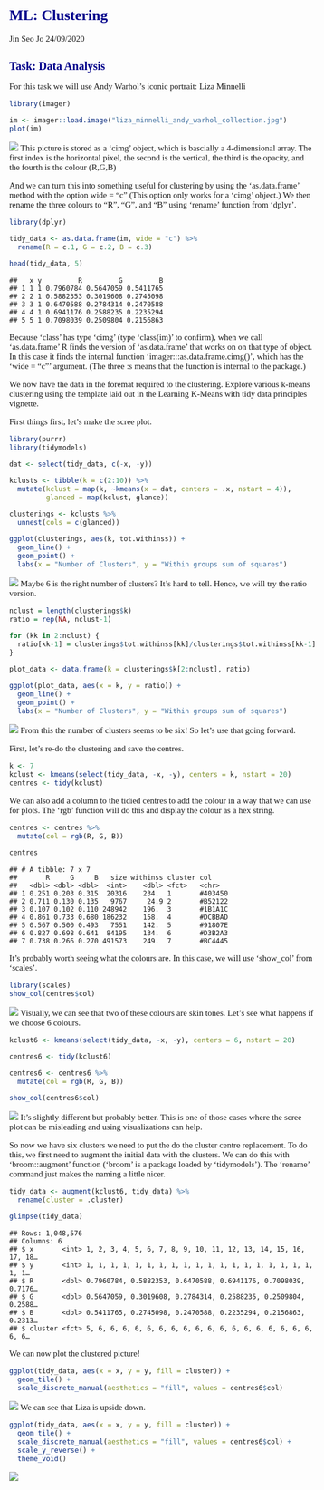 ML: Clustering
================
Jin Seo Jo
24/09/2020

<style type="text/css">

body{ /* Normal  */
      font-size: 15px;
      font-family: "Times New Roman", Times, serif;
  }
td {  /* Table  */
  font-size: 8px;
}
h1.title {
  font-size: 28px;
  color: DarkRed;
}
h1 { /* Header 1 */
  font-size: 26px;
  color: DarkBlue;
}
h2 { /* Header 2 */
    font-size: 20px;
  color: DarkBlue;
}
h3 { /* Header 3 */
  font-size: 18px;
  color: DarkBlue;
}
code.r{ /* Code block */
    font-size: 12px;
}
pre { /* Code block - determines code spacing between lines */
    font-size: 14px;
}
</style>

## Task: Data Analysis

For this task we will use Andy Warhol’s iconic portrait: Liza Minnelli

``` r
library(imager)

im <- imager::load.image("liza_minnelli_andy_warhol_collection.jpg")
plot(im)
```

![](clustering_files/figure-gfm/unnamed-chunk-1-1.png)<!-- --> This
picture is stored as a ‘cimg’ object, which is bascially a 4-dimensional
array. The first index is the horizontal pixel, the second is the
vertical, the third is the opacity, and the fourth is the colour (R,G,B)

And we can turn this into something useful for clustering by using the
‘as.data.frame’ method with the option wide = “c” (This option only
works for a ‘cimg’ object.) We then rename the three colours to “R”,
“G”, and “B” using ‘rename’ function from ‘dplyr’.

``` r
library(dplyr)

tidy_data <- as.data.frame(im, wide = "c") %>% 
  rename(R = c.1, G = c.2, B = c.3)

head(tidy_data, 5)
```

    ##   x y         R         G         B
    ## 1 1 1 0.7960784 0.5647059 0.5411765
    ## 2 2 1 0.5882353 0.3019608 0.2745098
    ## 3 3 1 0.6470588 0.2784314 0.2470588
    ## 4 4 1 0.6941176 0.2588235 0.2235294
    ## 5 5 1 0.7098039 0.2509804 0.2156863

Because ‘class’ has type ‘cimg’ (type ‘class(im)’ to confirm), when we
call ‘as.data.frame’ R finds the version of ‘as.data.frame’ that works
on on that type of object. In this case it finds the internal function
‘imager:::as.data.frame.cimg()’, which has the ‘wide = “c”’ argument.
(The three :s means that the function is internal to the package.)

We now have the data in the foremat required to the clustering. Explore
various k-means clustering using the template laid out in the Learning
K-Means with tidy data principles vignette.

First things first, let’s make the scree plot.

``` r
library(purrr)
library(tidymodels)

dat <- select(tidy_data, c(-x, -y))

kclusts <- tibble(k = c(2:10)) %>% 
  mutate(kclust = map(k, ~kmeans(x = dat, centers = .x, nstart = 4)),
         glanced = map(kclust, glance))

clusterings <- kclusts %>% 
  unnest(cols = c(glanced))

ggplot(clusterings, aes(k, tot.withinss)) +
  geom_line() +
  geom_point() +
  labs(x = "Number of Clusters", y = "Within groups sum of squares")
```

![](clustering_files/figure-gfm/unnamed-chunk-3-1.png)<!-- --> Maybe 6
is the right number of clusters? It’s hard to tell. Hence, we will try
the ratio version.

``` r
nclust = length(clusterings$k)
ratio = rep(NA, nclust-1)

for (kk in 2:nclust) {
  ratio[kk-1] = clusterings$tot.withinss[kk]/clusterings$tot.withinss[kk-1]
}

plot_data <- data.frame(k = clusterings$k[2:nclust], ratio)

ggplot(plot_data, aes(x = k, y = ratio)) +
  geom_line() +
  geom_point() +
  labs(x = "Number of Clusters", y = "Within groups sum of squares")
```

![](clustering_files/figure-gfm/unnamed-chunk-4-1.png)<!-- --> From this
the number of clusters seems to be six\! So let’s use that going
forward.

First, let’s re-do the clustering and save the centres.

``` r
k <- 7
kclust <- kmeans(select(tidy_data, -x, -y), centers = k, nstart = 20)
centres <- tidy(kclust)
```

We can also add a column to the tidied centres to add the colour in a
way that we can use for plots. The ‘rgb’ function will do this and
display the colour as a hex string.

``` r
centres <- centres %>% 
  mutate(col = rgb(R, G, B))

centres
```

    ## # A tibble: 7 x 7
    ##       R     G     B   size withinss cluster col    
    ##   <dbl> <dbl> <dbl>  <int>    <dbl> <fct>   <chr>  
    ## 1 0.251 0.203 0.315  20316    234.  1       #403450
    ## 2 0.711 0.130 0.135   9767     24.9 2       #B52122
    ## 3 0.107 0.102 0.110 248942    196.  3       #1B1A1C
    ## 4 0.861 0.733 0.680 186232    158.  4       #DCBBAD
    ## 5 0.567 0.500 0.493   7551    142.  5       #91807E
    ## 6 0.827 0.698 0.641  84195    134.  6       #D3B2A3
    ## 7 0.738 0.266 0.270 491573    249.  7       #BC4445

It’s probably worth seeing what the colours are. In this case, we will
use ‘show\_col’ from ‘scales’.

``` r
library(scales)
show_col(centres$col)
```

![](clustering_files/figure-gfm/unnamed-chunk-7-1.png)<!-- --> Visually,
we can see that two of these colours are skin tones. Let’s see what
happens if we choose 6 colours.

``` r
kclust6 <- kmeans(select(tidy_data, -x, -y), centers = 6, nstart = 20)

centres6 <- tidy(kclust6)

centres6 <- centres6 %>% 
  mutate(col = rgb(R, G, B))

show_col(centres6$col)
```

![](clustering_files/figure-gfm/unnamed-chunk-8-1.png)<!-- --> It’s
slightly different but probably better. This is one of those cases where
the scree plot can be misleading and using visualizations can help.

So now we have six clusters we need to put the do the cluster centre
replacement. To do this, we first need to augment the initial data with
the clusters. We can do this with ‘broom::augment’ function (‘broom’ is
a package loaded by ‘tidymodels’). The ‘rename’ command just makes the
naming a little nicer.

``` r
tidy_data <- augment(kclust6, tidy_data) %>% 
  rename(cluster = .cluster)

glimpse(tidy_data)
```

    ## Rows: 1,048,576
    ## Columns: 6
    ## $ x       <int> 1, 2, 3, 4, 5, 6, 7, 8, 9, 10, 11, 12, 13, 14, 15, 16, 17, 18…
    ## $ y       <int> 1, 1, 1, 1, 1, 1, 1, 1, 1, 1, 1, 1, 1, 1, 1, 1, 1, 1, 1, 1, 1…
    ## $ R       <dbl> 0.7960784, 0.5882353, 0.6470588, 0.6941176, 0.7098039, 0.7176…
    ## $ G       <dbl> 0.5647059, 0.3019608, 0.2784314, 0.2588235, 0.2509804, 0.2588…
    ## $ B       <dbl> 0.5411765, 0.2745098, 0.2470588, 0.2235294, 0.2156863, 0.2313…
    ## $ cluster <fct> 5, 6, 6, 6, 6, 6, 6, 6, 6, 6, 6, 6, 6, 6, 6, 6, 6, 6, 6, 6, 6…

We can now plot the clustered picture\!

``` r
ggplot(tidy_data, aes(x = x, y = y, fill = cluster)) +
  geom_tile() +
  scale_discrete_manual(aesthetics = "fill", values = centres6$col)
```

![](clustering_files/figure-gfm/unnamed-chunk-10-1.png)<!-- --> We can
see that Liza is upside down.

``` r
ggplot(tidy_data, aes(x = x, y = y, fill = cluster)) +
  geom_tile() +
  scale_discrete_manual(aesthetics = "fill", values = centres6$col) +
  scale_y_reverse() +
  theme_void()
```

![](clustering_files/figure-gfm/unnamed-chunk-11-1.png)<!-- -->
